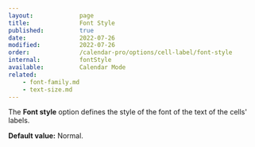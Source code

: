 ```yaml
---
layout:             page
title:              Font Style
published:          true
date:               2022-07-26
modified:           2022-07-26
order:              /calendar-pro/options/cell-label/font-style
internal:           fontStyle
available:          Calendar Mode
related:
    - font-family.md
    - text-size.md
---
```

The **Font style** option defines the style of the font of the text of the cells' labels.

**Default value:** Normal.